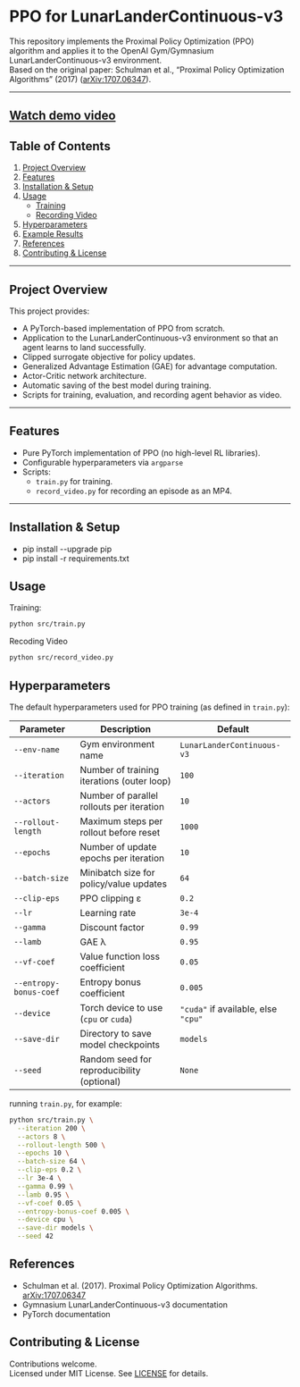 # PPO for LunarLanderContinuous-v3

This repository implements the Proximal Policy Optimization (PPO) algorithm and applies it to the OpenAI Gym/Gymnasium LunarLanderContinuous-v3 environment.  
Based on the original paper: Schulman et al., “Proximal Policy Optimization Algorithms” (2017) ([arXiv:1707.06347](https://arxiv.org/abs/1707.06347)).

---
[Watch demo video](https://drive.google.com/file/d/19drV3H4KLHDfYFWDRuAQwQzzLP4WY0M0/view?usp=drive_link)
---
## Table of Contents
1. [Project Overview](#project-overview)  
2. [Features](#features)  
3. [Installation & Setup](#installation--setup)  
4. [Usage](#usage)  
   - [Training](#training)  
   - [Recording Video](#recording-video)  
5. [Hyperparameters](#hyperparameters)  
6. [Example Results](#example-results)  
7. [References](#references)  
8. [Contributing & License](#contributing--license)  

---

## Project Overview
This project provides:
- A PyTorch-based implementation of PPO from scratch.
- Application to the LunarLanderContinuous-v3 environment so that an agent learns to land successfully.
- Clipped surrogate objective for policy updates.
- Generalized Advantage Estimation (GAE) for advantage computation.
- Actor-Critic network architecture.
- Automatic saving of the best model during training.
- Scripts for training, evaluation, and recording agent behavior as video.

---

## Features
- Pure PyTorch implementation of PPO (no high-level RL libraries).
- Configurable hyperparameters via `argparse`
- Scripts:
  - `train.py` for training.
  - `record_video.py` for recording an episode as an MP4.

---

## Installation & Setup
- pip install --upgrade pip
- pip install -r requirements.txt

## Usage
Training:

```bash
python src/train.py
```
Recoding Video

```bash
python src/record_video.py
```
## Hyperparameters
The default hyperparameters used for PPO training (as defined in `train.py`):

| Parameter             | Description                                            | Default                          |
|-----------------------|--------------------------------------------------------|----------------------------------|
| `--env-name`          | Gym environment name                                   | `LunarLanderContinuous-v3`       |
| `--iteration`         | Number of training iterations (outer loop)             | `100`                            |
| `--actors`            | Number of parallel rollouts per iteration              | `10`                             |
| `--rollout-length`    | Maximum steps per rollout before reset                 | `1000`                           |
| `--epochs`            | Number of update epochs per iteration                  | `10`                             |
| `--batch-size`        | Minibatch size for policy/value updates                | `64`                             |
| `--clip-eps`          | PPO clipping ε                                         | `0.2`                            |
| `--lr`                | Learning rate                                          | `3e-4`                           |
| `--gamma`             | Discount factor                                        | `0.99`                           |
| `--lamb`              | GAE λ                                                  | `0.95`                           |
| `--vf-coef`           | Value function loss coefficient                        | `0.05`                           |
| `--entropy-bonus-coef`| Entropy bonus coefficient                              | `0.005`                          |
| `--device`            | Torch device to use (`cpu` or `cuda`)                  | `"cuda"` if available, else `"cpu"` |
| `--save-dir`          | Directory to save model checkpoints                    | `models`                         |
| `--seed`              | Random seed for reproducibility (optional)             | `None`                           |

running `train.py`, for example:

```bash
python src/train.py \
  --iteration 200 \
  --actors 8 \
  --rollout-length 500 \
  --epochs 10 \
  --batch-size 64 \
  --clip-eps 0.2 \
  --lr 3e-4 \
  --gamma 0.99 \
  --lamb 0.95 \
  --vf-coef 0.05 \
  --entropy-bonus-coef 0.005 \
  --device cpu \
  --save-dir models \
  --seed 42
```

## References
- Schulman et al. (2017). Proximal Policy Optimization Algorithms. [arXiv:1707.06347](https://arxiv.org/abs/1707.06347)
- Gymnasium LunarLanderContinuous-v3 documentation
- PyTorch documentation

## Contributing & License
Contributions welcome.  
Licensed under MIT License. See [LICENSE](LICENSE.txt) for details.

